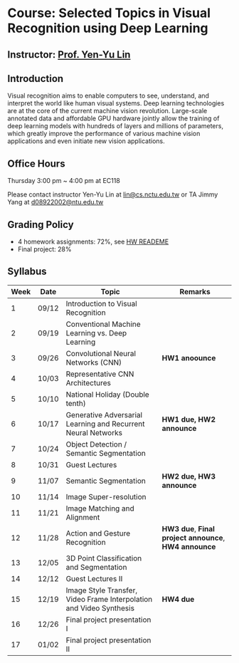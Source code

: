 # Course: Selected Topics in Visual Recognition using Deep Learning
## Instructor: [Prof. Yen-Yu Lin](https://www.cs.nctu.edu.tw/members/detail/lin)
## Introduction
Visual recognition aims to enable computers to see, understand, and interpret the world like human visual systems. Deep learning technologies are at the core of the current machine vision revolution. Large-scale annotated data and affordable GPU hardware jointly allow the training of deep learning models with hundreds of layers and millions of parameters, which greatly improve the performance of various machine vision applications and even initiate new vision applications.
## Office Hours
Thursday 3:00 pm ~ 4:00 pm at EC118

Please contact instructor Yen-Yu Lin at lin@cs.nctu.edu.tw or TA Jimmy Yang at d08922002@ntu.edu.tw 
## Grading Policy
- 4 homework assignments: 72%, see [HW READEME](https://github.com/NCTU-VRDL/CS_IOC5008/blob/master/HW_README.MD)
- Final project: 28%
## Syllabus
| Week | Date     |Topic                                                                                      | Remarks                                  |
| ---- | -------- | ------------------------------------------------------------------------------------------| -----------------------------------------|    
|   1  |  09/12   | Introduction to Visual Recognition                                                        |                                          |
|   2  |  09/19   | Conventional Machine Learning vs. Deep Learning                                           |                                          |
|   3  |  09/26   | Convolutional Neural Networks (CNN)                                                       | **HW1 anoounce**                        |
|   4  |  10/03   | Representative CNN Architectures                                                          |                                          |
|   5  |  10/10   | National Holiday (Double tenth)                                                           |                                          |
|   6  |  10/17   | Generative Adversarial Learning and Recurrent Neural Networks                             | **HW1 due, HW2 announce**                |
|   7  |  10/24   | Object Detection / Semantic Segmentation                                                  |                         |
|   8  |  10/31   | Guest Lectures                                                                            |                                |
|   9  |  11/07   | Semantic Segmentation                                                                     | **HW2 due, HW3 announce**                                         |    
|   10 |  11/14   | Image Super-resolution                                                                    |                                          |    
|   11 |  11/21   | Image Matching and Alignment                                                              |  |    
|   12 |  11/28   | Action and Gesture Recognition                                                            |**HW3 due**, **Final project announce**, **HW4 announce**                                          |   
|   13 |  12/05   | 3D Point Classification and Segmentation                                                  |                         |   
|   14 |  12/12   | Guest Lectures II                                                                         |                                          |   
|   15 |  12/19   | Image Style Transfer, Video Frame Interpolation and Video Synthesis                       |  **HW4 due**                                        |   
|   16 |  12/26   | Final project presentation I                                                              |                               |   
|   17 |  01/02   | Final project presentation II                                                             |                                          |  
